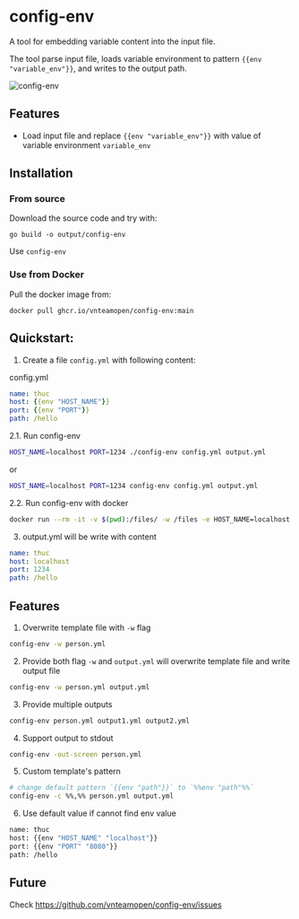 # config-env

A tool for embedding variable content into the input file.

The tool parse input file, loads variable environment to pattern `{{env "variable_env"}}`, and writes to the output path.

![config-env](https://raw.githubusercontent.com/vnteamopen/config-env/main/config-env.png)

## Features

 - Load input file and replace `{{env "variable_env"}}` with value of variable environment `variable_env`

## Installation

### From source

Download the source code and try with:

```
go build -o output/config-env
```

Use `config-env`

### Use from Docker

Pull the docker image from:

```
docker pull ghcr.io/vnteamopen/config-env:main
```

## Quickstart:

1. Create a file `config.yml` with following content:

config.yml
```yml
name: thuc
host: {{env "HOST_NAME"}}
port: {{env "PORT"}}
path: /hello
```

2.1. Run config-env

```bash
HOST_NAME=localhost PORT=1234 ./config-env config.yml output.yml
```

or

```bash
HOST_NAME=localhost PORT=1234 config-env config.yml output.yml
```

2.2. Run config-env with docker

```bash
docker run --rm -it -v $(pwd):/files/ -w /files -e HOST_NAME=localhost -e PORT=1234  ghcr.io/vnteamopen/config-env:main /app/config-env ./config.yml ./output.yml
```

3. output.yml will be write with content

```yml
name: thuc
host: localhost
port: 1234
path: /hello
```

## Features

1. Overwrite template file with `-w` flag
```bash
config-env -w person.yml
```

2. Provide both flag `-w` and `output.yml` will overwrite template file and write output file
```bash
config-env -w person.yml output.yml
```

3. Provide multiple outputs
```bash
config-env person.yml output1.yml output2.yml
```

4. Support output to stdout
```bash
config-env -out-screen person.yml
```

5. Custom template's pattern
```bash
# change default pattern `{{env "path"}}` to `%%env "path"%%`
config-env -c %%,%% person.yml output.yml
```

6. Use default value if cannot find env value
```bash
name: thuc
host: {{env "HOST_NAME" "localhost"}}
port: {{env "PORT" "8080"}}
path: /hello
```

## Future

Check https://github.com/vnteamopen/config-env/issues
